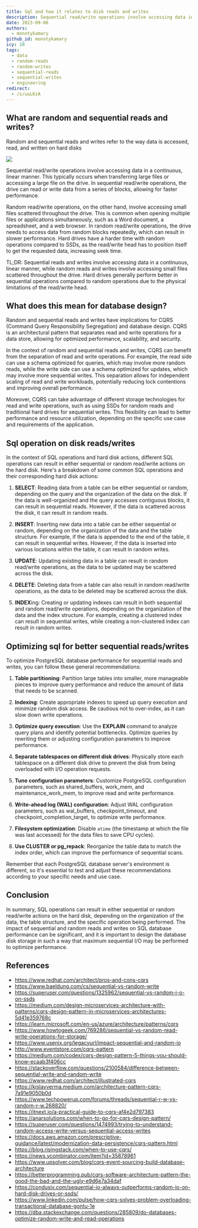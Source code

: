 ```yaml
---
title: Sql and how it relates to disk reads and writes
description: Sequential read/write operations involve accessing data in a continuous, linear manner. This typically occurs when transferring large files or accessing a large file on the drive. In sequential read/write operations, the drive can read or write data from a series of blocks, allowing for faster performance...
date: 2023-09-06
authors:
  - monotykamary
github_id: monotykamary
icy: 10
tags:
  - data
  - random-reads
  - random-writes
  - sequential-reads
  - sequential-writes
  - engineering
redirect:
  - /s/uuLKzA
---
```


## What are random and sequential reads and writes?

Random and sequential reads and writes refer to the way data is accessed, read, and written on hard disks

![](assets/sql-and-how-it-relates-to-disk-reads-and-writes_disk-sequential-random-access.webp)

Sequential read/write operations involve accessing data in a continuous, linear manner. This typically occurs when transferring large files or accessing a large file on the drive. In sequential read/write operations, the drive can read or write data from a series of blocks, allowing for faster performance.

Random read/write operations, on the other hand, involve accessing small files scattered throughout the drive. This is common when opening multiple files or applications simultaneously, such as a Word document, a spreadsheet, and a web browser. In random read/write operations, the drive needs to access data from random blocks repeatedly, which can result in slower performance. Hard drives have a harder time with random operations compared to SSDs, as the read/write head has to position itself to get the requested data, increasing seek time.

TL;DR: Sequential reads and writes involve accessing data in a continuous, linear manner, while random reads and writes involve accessing small files scattered throughout the drive. Hard drives generally perform better in sequential operations compared to random operations due to the physical limitations of the read/write head.

## What does this mean for database design?

Random and sequential reads and writes have implications for CQRS (Command Query Responsibility Segregation) and database design. CQRS is an architectural pattern that separates read and write operations for a data store, allowing for optimized performance, scalability, and security.

In the context of random and sequential reads and writes, CQRS can benefit from the separation of read and write operations. For example, the read side can use a schema optimized for queries, which may involve more random reads, while the write side can use a schema optimized for updates, which may involve more sequential writes. This separation allows for independent scaling of read and write workloads, potentially reducing lock contentions and improving overall performance.

Moreover, CQRS can take advantage of different storage technologies for read and write operations, such as using SSDs for random reads and traditional hard drives for sequential writes. This flexibility can lead to better performance and resource utilization, depending on the specific use case and requirements of the application.

## Sql operation on disk reads/writes

In the context of SQL operations and hard disk actions, different SQL operations can result in either sequential or random read/write actions on the hard disk. Here's a breakdown of some common SQL operations and their corresponding hard disk actions:

1. **SELECT**: Reading data from a table can be either sequential or random, depending on the query and the organization of the data on the disk. If the data is well-organized and the query accesses contiguous blocks, it can result in sequential reads. However, if the data is scattered across the disk, it can result in random reads.

2. **INSERT**: Inserting new data into a table can be either sequential or random, depending on the organization of the data and the table structure. For example, if the data is appended to the end of the table, it can result in sequential writes. However, if the data is inserted into various locations within the table, it can result in random writes.

3. **UPDATE**: Updating existing data in a table can result in random read/write operations, as the data to be updated may be scattered across the disk.

4. **DELETE**: Deleting data from a table can also result in random read/write operations, as the data to be deleted may be scattered across the disk.

5. **INDEX**ing: Creating or updating indexes can result in both sequential and random read/write operations, depending on the organization of the data and the index structure. For example, creating a clustered index can result in sequential writes, while creating a non-clustered index can result in random writes.

## Optimizing sql for better sequential reads/writes

To optimize PostgreSQL database performance for sequential reads and writes, you can follow these general recommendations:

1. **Table partitioning**: Partition large tables into smaller, more manageable pieces to improve query performance and reduce the amount of data that needs to be scanned.

2. **Indexing**: Create appropriate indexes to speed up query execution and minimize random disk access. Be cautious not to over-index, as it can slow down write operations.

3. **Optimize query execution**: Use the **EXPLAIN** command to analyze query plans and identify potential bottlenecks. Optimize queries by rewriting them or adjusting configuration parameters to improve performance.

4. **Separate tablespaces on different disk drives**: Physically store each tablespace on a different disk drive to prevent the disk from being overloaded with I/O operation requests.

5. **Tune configuration parameters**: Customize PostgreSQL configuration parameters, such as shared_buffers, work_mem, and maintenance_work_mem, to improve read and write performance.

6. **Write-ahead log (WAL) configuration**: Adjust WAL configuration parameters, such as wal_buffers, checkpoint_timeout, and checkpoint_completion_target, to optimize write performance.

7. **Filesystem optimization**: Disable `atime` (the timestamp at which the file was last accessed) for the data files to save CPU cycles).

8. **Use CLUSTER or pg_repack**: Reorganize the table data to match the index order, which can improve the performance of sequential scans.

Remember that each PostgreSQL database server's environment is different, so it's essential to test and adjust these recommendations according to your specific needs and use case.

## Conclusion

In summary, SQL operations can result in either sequential or random read/write actions on the hard disk, depending on the organization of the data, the table structure, and the specific operation being performed. The impact of sequential and random reads and writes on SQL database performance can be significant, and it is important to design the database disk storage in such a way that maximum sequential I/O may be performed to optimize performance.

## References

- https://www.redhat.com/architect/pros-and-cons-cqrs
- https://www.baeldung.com/cs/sequential-vs-random-write
- https://superuser.com/questions/1325962/sequential-vs-random-i-o-on-ssds
- https://medium.com/design-microservices-architecture-with-patterns/cqrs-design-pattern-in-microservices-architectures-5d41e359768c
- https://learn.microsoft.com/en-us/azure/architecture/patterns/cqrs
- https://www.howtogeek.com/769286/sequential-vs-random-read-write-operations-for-storage/
- https://www.usenix.org/legacyurl/impact-sequential-and-random-io
- http://www.eventstore.com/cqrs-pattern
- https://medium.com/codex/cqrs-design-pattern-5-things-you-should-know-ecaab3f406cc
- https://stackoverflow.com/questions/2100584/difference-between-sequential-write-and-random-write
- https://www.redhat.com/architect/illustrated-cqrs
- https://kislayverma.medium.com/architecture-pattern-cqrs-7a91e9050b0d
- https://www.techpowerup.com/forums/threads/sequential-r-w-vs-random-r-w.268820/
- https://itnext.io/a-practical-guide-to-cqrs-af4e2d797383
- https://anarsolutions.com/when-to-go-for-cqrs-design-pattern/
- https://superuser.com/questions/1474993/trying-to-understand-random-access-write-versus-sequential-access-writes
- https://docs.aws.amazon.com/prescriptive-guidance/latest/modernization-data-persistence/cqrs-pattern.html
- https://blog.risingstack.com/when-to-use-cqrs/
- https://news.ycombinator.com/item?id=35878961
- https://www.upsolver.com/blog/cqrs-event-sourcing-build-database-architecture
- https://betterprogramming.pub/cqrs-software-architecture-pattern-the-good-the-bad-and-the-ugly-e9d6e7a34daf
- https://condusiv.com/sequential-io-always-outperforms-random-io-on-hard-disk-drives-or-ssds/
- https://www.linkedin.com/pulse/how-cqrs-solves-problem-overloading-transactional-database-gontu-1e
- https://dba.stackexchange.com/questions/285809/do-databases-optimize-random-write-and-read-operations
